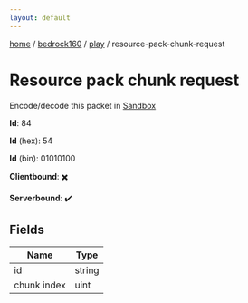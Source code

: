 ```yaml
---
layout: default
---
```


[home](/)  /  [bedrock160](/protocol/bedrock160)  /  [play](/protocol/bedrock160/play)  /  resource-pack-chunk-request

# Resource pack chunk request

Encode/decode this packet in [Sandbox](../../../sandbox/bedrock160#play.resource_pack_chunk_request)

**Id**: 84

**Id** (hex): 54

**Id** (bin): 01010100

**Clientbound**: ✖️

**Serverbound**: ✔️

## Fields

Name | Type
---|---
id | string
chunk index | uint
